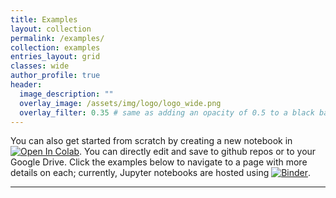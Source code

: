 ```yaml
---
title: Examples
layout: collection
permalink: /examples/
collection: examples
entries_layout: grid
classes: wide
author_profile: true
header:
  image_description: ""
  overlay_image: /assets/img/logo/logo_wide.png
  overlay_filter: 0.35 # same as adding an opacity of 0.5 to a black background
---
```


You can also get started from scratch by creating a new notebook in [![Open In Colab](https://colab.research.google.com/assets/colab-badge.svg)](https://colab.research.google.com/github/). You can directly edit and save to github repos or to your Google Drive. Click the examples below to navigate to a page with more details on each; currently, Jupyter notebooks are hosted using [![Binder](https://mybinder.org/badge_logo.svg)](https://mybinder.org/).

---


